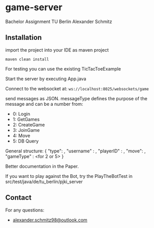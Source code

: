 # game-server
 Bachelor Assignment TU Berlin Alexander Schmitz

## Installation

import the project into your IDE as maven project

`maven clean install`

For testing you can use the existing TicTacToeExample

Start the server by executing App.java

Connect to the websocket at:
`ws://localhost:8025/websockets/game`

send messages as JSON. messageType defines the purpose of the message and can be a number from:
- 0: Login
- 1: GetGames
- 2: CreateGame
- 3: JoinGame
- 4: Move
- 5: DB Query

General structure:
{
    "type": <messageType>,
    "username" : <name>,
    "playerID" : <providedAfterLogin>,
    "move": <any string>,
    "gameType" : <for 2 or 5>
}

Better documentation in the Paper.

If you want to play against the Bot, try the PlayTheBotTest  in src/test/java/de/tu_berlin/pjki_server

## Contact

For any questions:
- alexander.schmitz98@outlook.com